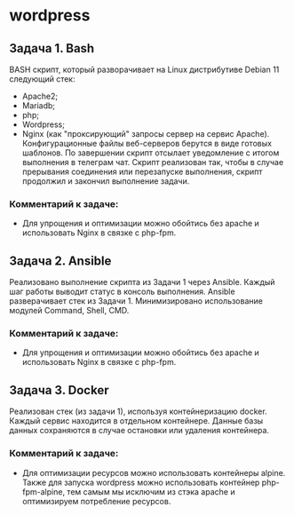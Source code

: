 # wordpress

## Задача 1. Bash
BASH скрипт, который разворачивает на Linux дистрибутиве Debian 11 следующий стек:
- Apache2;
- Mariadb;
- php;
- Wordpress;
- Nginx (как "проксирующий" запросы сервер на сервис Apache).
Конфигурационные файлы веб-серверов берутся в виде готовых шаблонов.
По завершении скрипт отсылает уведомление с итогом выполнения в телеграм чат.
Скрипт реализован так, чтобы в случае прерывания соединения или перезапуске выполнения, скрипт продолжил и закончил выполнение задачи.
### Комментарий к задаче:
* Для упрощения и оптимизации можно обойтись без apache и использовать Nginx в связке с php-fpm.

## Задача 2. Ansible 
Реализовано выполнение скрипта из Задачи 1 через Ansible. 
Каждый шаг работы выводит статус в консоль выполнения.
Ansible разверачивает стек из Задачи 1. Минимизировано использование модулей Command, Shell, CMD.
### Комментарий к задаче:
* Для упрощения и оптимизации можно обойтись без apache и использовать Nginx в связке с php-fpm.

## Задача 3. Docker
Реализован стек (из задачи 1), используя контейнеризацию docker. 
Каждый сервис находится в отдельном контейнере. 
Данные базы данных сохраняются в случае остановки или удаления контейнера.
### Комментарий к задаче:
* Для оптимизации ресурсов можно использовать контейнеры alpine. Также для запуска wordpress можно использовать контейнер php-fpm-alpine, тем самым мы исключим из стэка apache и оптимизируем потребление ресурсов.
